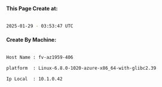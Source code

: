 
   
#### This Page Create at:

```bash

2025-01-29 - 03:53:47 UTC

```

#### Create By Machine:

```bash

Host Name : fv-az1959-406

platform  : Linux-6.8.0-1020-azure-x86_64-with-glibc2.39

Ip Local  : 10.1.0.42

```

